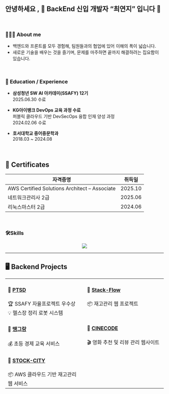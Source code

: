 ## 안녕하세요 , 🌟 BackEnd 신입 개발자 “최연지” 입니다 🌟

<br>

<h3>👩🏻‍💻 <b>About me</b></h3>

- 백엔드와 프론트를 모두 경험해, 팀원들과의 협업에 있어 이해의 폭이 넓습니다.
- 새로운 기술을 배우는 것을 즐기며, 문제를 마주하면 끝까지 해결하려는 집요함이 있습니다.
  
<br>


<h3>🏫 <b>Education / Experience</b></h3>

- **삼성청년 SW AI 아카데미(SSAFY) 12기**  
  2025.06.30 수료

- **KG아이뱅크 DevOps 교육 과정 수료**  
  퍼블릭 클라우드 기반 DevSecOps 융합 인재 양성 과정  
  2024.02.06 수료

- **호서대학교 중어중문학과**  
  2018.03 ~ 2024.08
  
<br>

## 🪪 Certificates

| 자격증명 | 취득일 |
|-----------|--------|
| AWS Certified Solutions Architect – Associate | 2025.10 |
| 네트워크관리사 2급 | 2025.06 |
| 리눅스마스터 2급 | 2024.06 |




<br>


<h3>🛠️<b>Skills</b></h3>
<p align="center">
<a href="https://skillicons.dev">
  <img src="https://skillicons.dev/icons?i=java,py,js,nodejs,react,vue,django,spring,gradle,postgres,mysql,aws,jenkins,docker,linux,nginx,git,github,gitlab,postman,idea,pycharm,vscode,notion" />
</a>

</p>


---

## 🖥️ <b>Backend Projects</b>

<table>
  <tr>
    <td width="50%" valign="top">
      <h4>🚀 <a href="https://github.com/yeonji3038/PTSD-PJT.git">PTSD</a></h4>
      🏆 SSAFY 자율프로젝트 우수상  
      <br/>💡 헬스장 정리 로봇 시스템
    </td>
    <td width="50%" valign="top">
      <h4>🚀 <a href="https://github.com/yeonji3038/StackFlow-PJT.git">Stack-Flow</a></h4>
      📦 재고관리 웹 프로젝트
    </td>
  </tr>
  <tr>
    <td width="50%" valign="top">
      <h4>🚀 <a href="https://github.com/yeonji3038/Ttaengrang-PJT.git">땡그랑</a></h4>
      💰 초등 경제 교육 서비스
    </td>
    <td width="50%" valign="top">
      <h4>🚀 <a href="https://github.com/yeonji3038/CineCode-PJT.git">CINECODE</a></h4>
      🎬 영화 추천 및 리뷰 관리 웹사이트
    </td>
  </tr>
  <tr>
    <td width="50%" valign="top">
      <h4>🚀 <a href="https://github.com/yeonji3038/STOCK-CITY-PJT.git">STOCK-CITY</a></h4>
      📦 AWS 클라우드 기반 재고관리 웹 서비스
    </td>
    <td></td> <!-- 여백용 -->
  </tr>
</table>


<!--
**yeonji3038/yeonji3038** is a ✨ _special_ ✨ repository because its `README.md` (this file) appears on your GitHub profile.

Here are some ideas to get you started:

- 🔭 I’m currently working on ...
- 🌱 I’m currently learning ...
- 👯 I’m looking to collaborate on ...
- 🤔 I’m looking for help with ...
- 💬 Ask me about ...
- 📫 How to reach me: ...
- 😄 Pronouns: ...
- ⚡ Fun fact: ...
-->
